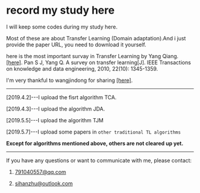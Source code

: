 # record my study here

I will keep some codes during my study here.

Most of these are about Transfer Learning (Domain adaptation).And i just provide the paper URL, you need to download it yourself.

here is the most important survay in Transfer Learning by Yang Qiang. [[here]](https://ieeexplore.ieee.org/abstract/document/5288526). Pan S J, Yang Q. A survey on transfer learning[J]. IEEE Transactions on knowledge and data engineering, 2010, 22(10): 1345-1359.

I'm very thankful to wangjindong for sharing [[here]](http://transferlearning.xyz/).

---

[2019.4.2]---I upload the fisrt algorithm TCA.

[2019.4.3]---I upload the algorithm JDA.

[2019.5.5]---I upload the algorithm TJM

[2019.5.7]---I upload some papers in `other traditional TL algorithms`

**Except for algorithms mentioned above, others are not cleared up yet.**

---

If you have any questions or want to communicate with me, please contact:

1. 791040557@qq.com

2. sihanzhu@outlook.com
